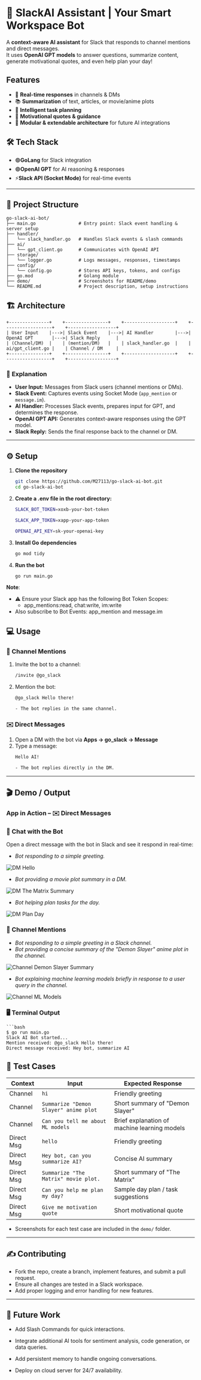 # 🤖 SlackAI Assistant | Your Smart Workspace Bot

A **context-aware AI assistant** for Slack that responds to channel mentions and direct messages.  
It uses **OpenAI GPT models** to answer questions, summarize content, generate motivational quotes, and even help plan your day!  

## Features

- 💬 **Real-time responses** in channels & DMs  
- 📚 **Summarization** of text, articles, or movie/anime plots  
- 🧠 **Intelligent task planning**  
- 🎯 **Motivational quotes & guidance**  
- 🔗 **Modular & extendable architecture** for future AI integrations  

## 🛠 Tech Stack

- 🟢**GoLang** for Slack integration  
- 🟣**OpenAI GPT** for AI reasoning & responses  
- ⚡**Slack API (Socket Mode)** for real-time events

---

## 📂 Project Structure

    go-slack-ai-bot/
    ├── main.go                # Entry point: Slack event handling & server setup
    ├── handler/
    │   └── slack_handler.go   # Handles Slack events & slash commands
    ├── ai/
    │   └── gpt_client.go      # Communicates with OpenAI API
    ├── storage/
    │   └── logger.go          # Logs messages, responses, timestamps
    ├── config/
    │   └── config.go          # Stores API keys, tokens, and configs
    ├── go.mod                 # Golang module
    ├── demo/                  # Screenshots for README/demo
    └── README.md              # Project description, setup instructions


## 🏗 **Architecture**

    
    +---------------+    +----------------+    +-------------------+    +------------------+    +------------------+
    | User Input    |--->| Slack Event    |--->| AI Handler        |--->| OpenAI GPT       |--->| Slack Reply      |
    | (Channel/DM)  |    | (mention/DM)   |    | slack_handler.go  |    | ai/gpt_client.go |    | Channel / DM     |
    +---------------+    +----------------+    +-------------------+    +------------------+    +------------------+

### 📝 **Explanation**

- **User Input:** Messages from Slack users (channel mentions or DMs).  
- **Slack Event:** Captures events using Socket Mode (`app_mention` or `message.im`).  
- **AI Handler:** Processes Slack events, prepares input for GPT, and determines the response.  
- **OpenAI GPT API:** Generates context-aware responses using the GPT model.  
- **Slack Reply:** Sends the final response back to the channel or DM.  

---

## ⚙️ **Setup**

1. **Clone the repository**

    ```bash
    git clone https://github.com/M27113/go-slack-ai-bot.git
    cd go-slack-ai-bot

2. **Create a .env file in the root directory:**
    ```bash
    SLACK_BOT_TOKEN=xoxb-your-bot-token
   
    SLACK_APP_TOKEN=xapp-your-app-token
   
    OPENAI_API_KEY=sk-your-openai-key


4. **Install Go dependencies**
    ```bash
    go mod tidy


5. **Run the bot**
    ```bash
    go run main.go

**Note**: 
- ⚠️ Ensure your Slack app has the following Bot Token Scopes:
  - app_mentions:read, chat:write, im:write
- Also subscribe to Bot Events: app_mention and message.im

## 💻 Usage

### 💬 Channel Mentions

1. Invite the bot to a channel:
    ```bash
    /invite @go_slack


2. Mention the bot:
    ```bash
    @go_slack Hello there!

    - The bot replies in the same channel.

### ✉️ Direct Messages

1. Open a DM with the bot via **Apps → go_slack → Message**  
2. Type a message:
    ```bash
    Hello AI!

    - The bot replies directly in the DM.

---

## 🎬 Demo / Output

### App in Action – ✉️ Direct Messages

### 💬 Chat with the Bot

Open a direct message with the bot in Slack and see it respond in real-time:

- *Bot responding to a simple greeting.*
  
![DM Hello](/demo/hi.png)  

- *Bot providing a movie plot summary in a DM.*

![DM The Matrix Summary](/demo/matrix.png)  

- *Bot helping plan tasks for the day.*
  
![DM Plan Day](/demo/plan.png) 

### 💬 Channel Mentions

- *Bot responding to a simple greeting in a Slack channel.*
- *Bot providing a concise summary of the "Demon Slayer" anime plot in the channel.*
  
![Channel Demon Slayer Summary](/demo/ch_hi.png)  

- *Bot explaining machine learning models briefly in response to a user query in the channel.*
  
![Channel ML Models](/demo/ch_ml.png)  

### 🖥 Terminal Output

    ```bash
    $ go run main.go
    Slack AI Bot started...
    Mention received: @go_slack Hello there!
    Direct message received: Hey bot, summarize AI

## 🧪 Test Cases

| Context      | Input                                | Expected Response                            |
|--------------|--------------------------------------|----------------------------------------------|
| Channel      | `hi`                                 | Friendly greeting                            |
| Channel      | `Summarize "Demon Slayer" anime plot`| Short summary of "Demon Slayer"              |
| Channel      | `Can you tell me about ML models`    | Brief explanation of machine learning models |
| Direct Msg   | `hello`                              | Friendly greeting                            |
| Direct Msg   | `Hey bot, can you summarize AI?`     | Concise AI summary                           |
| Direct Msg   | `Summarize "The Matrix" movie plot.` | Short summary of "The Matrix"                |
| Direct Msg   | `Can you help me plan my day?`       | Sample day plan / task suggestions           |
| Direct Msg   | `Give me motivation quote`           | Short motivational quote                     |

- Screenshots for each test case are included in the `demo/` folder.
  
---

## ✍️ Contributing
- Fork the repo, create a branch, implement features, and submit a pull request.  
- Ensure all changes are tested in a Slack workspace.  
- Add proper logging and error handling for new features.

---

## 🔮 Future Work

- Add Slash Commands for quick interactions.

- Integrate additional AI tools for sentiment analysis, code generation, or data queries.

- Add persistent memory to handle ongoing conversations.

- Deploy on cloud server for 24/7 availability.

